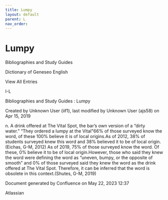 ```yaml
---
title: Lumpy
layout: default
parent: L
nav_order:
---
```


# Lumpy

Bibliographies and Study Guides

Dictionary of Geneseo English

View All Entries

I-L

Bibliographies and Study Guides : Lumpy

Created by  Unknown User (iif1), last modified by  Unknown User (ajs58) on Apr 15, 2019

n. A drink offered at The Vital Spot, the bar’s own version of a “dirty water.” “They ordered a lumpy at the Vital&quot;66% of those surveyed know the word, of these 100% believe it is of local origins.As of 2012, 38% of students surveyed knew this word and 38% believed it to be of local origin.(Eichas, G-M, 2012) As of 2019, 75% of those surveyed know the word. Of these, 0% believe it to be of local origin.However, those who said they knew the word were defining the word as “uneven, bumpy, or the opposite of smooth” and 0% of those surveyed said they knew the word as the drink offered at The Vital Spot. Therefore, it can be inferred that the word is obsolete in this context.(Shutes, G-M, 2019)

Document generated by Confluence on May 22, 2023 12:37

Atlassian
